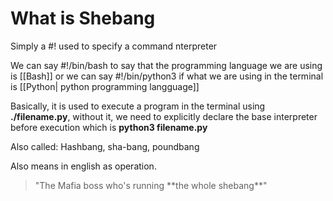 # What is Shebang

Simply a #! used to specify a command nterpreter

We can say #!/bin/bash to say that the programming language we are using is [[Bash]]
or we can say #!/bin/python3 if what we are using in the terminal is [[Python| python programming langguage]]

Basically, it is used to execute a program in the terminal using **./filename.py**, without it, we need to explicitly declare the base interpreter before execution which is
**python3 filename.py**

Also called: Hashbang, sha-bang, poundbang 

Also means in english as operation.

<blockquote>"The Mafia boss who's running **the whole shebang**"</blockquote>
